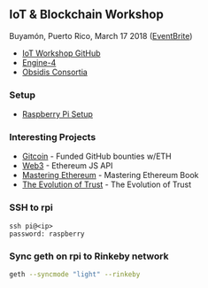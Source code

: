 ## IoT & Blockchain Workshop

Buyamón, Puerto Rico, March 17 2018 ([EventBrite][event-brite])

* [IoT Workshop GitHub][iot-github]
* [Engine-4][engine-4]
* [Obsidis Consortia][obsidis-consortia]

[iot-github]: https://github.com/j0x0j/ethereum-iot-workshop
[engine-4]: https://engine-4.com
[obsidis-consortia]: http://obsidisconsortia.org
[event-brite]: https://www.eventbrite.com/e/43175658557

### Setup

* [Raspberry Pi Setup](raspberry-pi)

### Interesting Projects

* [Gitcoin][gitcoin] - Funded GitHub bounties w/ETH
* [Web3][web3] - Ethereum JS API
* [Mastering Ethereum][mastering-ethereum] - Mastering Ethereum Book
* [The Evolution of Trust][evolution-of-trust] - The Evolution of Trust

### SSH to rpi

```plain
ssh pi@<ip>
password: raspberry
```

### Sync geth on rpi to Rinkeby network

```bash
geth --syncmode "light" --rinkeby
```

[evolution-of-trust]: http://ncase.me/trust
[gitcoin]: https://gitcoin.co
[mastering-ethereum]: https://github.com/ethereumbook/ethereumbook
[web3]: https://github.com/ethereum/web3.js
